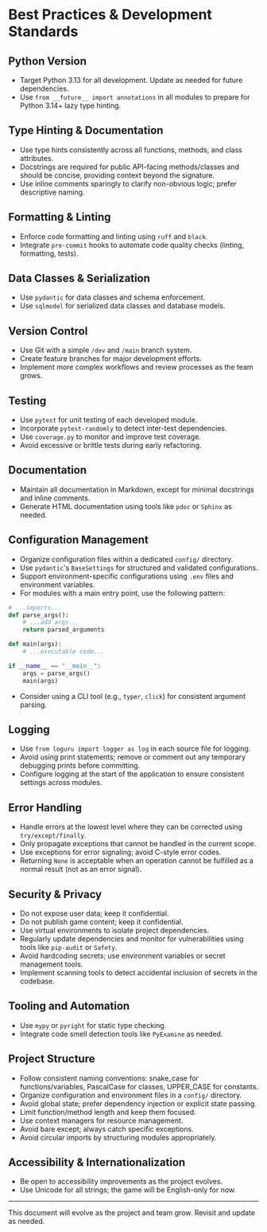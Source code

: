 # Best Practices & Development Standards

## Python Version
- Target Python 3.13 for all development. Update as needed for future dependencies.
- Use `from __future__ import annotations` in all modules to prepare for Python 3.14+ lazy type hinting.

## Type Hinting & Documentation
- Use type hints consistently across all functions, methods, and class attributes.
- Docstrings are required for public API-facing methods/classes and should be concise, providing context beyond the signature.
- Use inline comments sparingly to clarify non-obvious logic; prefer descriptive naming.

## Formatting & Linting
- Enforce code formatting and linting using `ruff` and `black`.
- Integrate `pre-commit` hooks to automate code quality checks (linting, formatting, tests).

## Data Classes & Serialization
- Use `pydantic` for data classes and schema enforcement.
- Use `sqlmodel` for serialized data classes and database models.

## Version Control
- Use Git with a simple `/dev` and `/main` branch system.
- Create feature branches for major development efforts.
- Implement more complex workflows and review processes as the team grows.

## Testing
- Use `pytest` for unit testing of each developed module.
- Incorporate `pytest-randomly` to detect inter-test dependencies.
- Use `coverage.py` to monitor and improve test coverage.
- Avoid excessive or brittle tests during early refactoring.

## Documentation
- Maintain all documentation in Markdown, except for minimal docstrings and inline comments.
- Generate HTML documentation using tools like `pdoc` or `Sphinx` as needed.

## Configuration Management
- Organize configuration files within a dedicated `config/` directory.
- Use `pydantic`'s `BaseSettings` for structured and validated configurations.
- Support environment-specific configurations using `.env` files and environment variables.
- For modules with a main entry point, use the following pattern:

```python
# ...imports...
def parse_args():
    # ...add args...
    return parsed_arguments

def main(args):
    # ...executable code...

if __name__ == "__main__":
    args = parse_args()
    main(args)
```
- Consider using a CLI tool (e.g., `typer`, `click`) for consistent argument parsing.

## Logging
- Use `from loguru import logger as log` in each source file for logging.
- Avoid using print statements; remove or comment out any temporary debugging prints before committing.
- Configure logging at the start of the application to ensure consistent settings across modules.

## Error Handling
- Handle errors at the lowest level where they can be corrected using `try/except/finally`.
- Only propagate exceptions that cannot be handled in the current scope.
- Use exceptions for error signaling; avoid C-style error codes.
- Returning `None` is acceptable when an operation cannot be fulfilled as a normal result (not as an error signal).

## Security & Privacy
- Do not expose user data; keep it confidential.
- Do not publish game content; keep it confidential.
- Use virtual environments to isolate project dependencies.
- Regularly update dependencies and monitor for vulnerabilities using tools like `pip-audit` or `Safety`.
- Avoid hardcoding secrets; use environment variables or secret management tools.
- Implement scanning tools to detect accidental inclusion of secrets in the codebase.

## Tooling and Automation
- Use `mypy` or `pyright` for static type checking.
- Integrate code smell detection tools like `PyExamine` as needed.

## Project Structure
- Follow consistent naming conventions: snake_case for functions/variables, PascalCase for classes, UPPER_CASE for constants.
- Organize configuration and environment files in a `config/` directory.
- Avoid global state; prefer dependency injection or explicit state passing.
- Limit function/method length and keep them focused.
- Use context managers for resource management.
- Avoid bare except; always catch specific exceptions.
- Avoid circular imports by structuring modules appropriately.

## Accessibility & Internationalization
- Be open to accessibility improvements as the project evolves.
- Use Unicode for all strings; the game will be English-only for now.

---

This document will evolve as the project and team grow. Revisit and update as needed.
